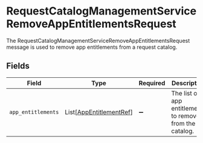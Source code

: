 # RequestCatalogManagementServiceRemoveAppEntitlementsRequest

The RequestCatalogManagementServiceRemoveAppEntitlementsRequest message is used to remove app entitlements from a request catalog.


## Fields

| Field                                                               | Type                                                                | Required                                                            | Description                                                         |
| ------------------------------------------------------------------- | ------------------------------------------------------------------- | ------------------------------------------------------------------- | ------------------------------------------------------------------- |
| `app_entitlements`                                                  | List[[AppEntitlementRef](../../models/shared/appentitlementref.md)] | :heavy_minus_sign:                                                  | The list of app entitlements to remove from the catalog.            |